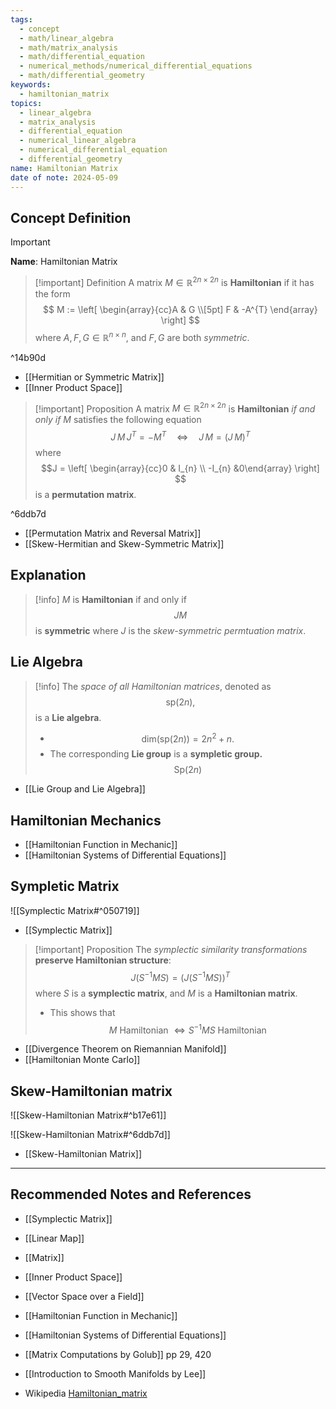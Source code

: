 ```yaml
---
tags:
  - concept
  - math/linear_algebra
  - math/matrix_analysis
  - math/differential_equation
  - numerical_methods/numerical_differential_equations
  - math/differential_geometry
keywords:
  - hamiltonian_matrix
topics:
  - linear_algebra
  - matrix_analysis
  - differential_equation
  - numerical_linear_algebra
  - numerical_differential_equation
  - differential_geometry
name: Hamiltonian Matrix
date of note: 2024-05-09
---
```


## Concept Definition

>[!important]
>**Name**:  Hamiltonian Matrix

>[!important] Definition
>A matrix $M\in \mathbb{R}^{2n\times 2n}$ is  **Hamiltonian** if it has the form
>$$
>M := \left[ \begin{array}{cc}A & G \\[5pt] F & -A^{T} \end{array} \right] 
>$$
>where $A, F,G\in \mathbb{R}^{n\times n}$, and $F,G$ are both *symmetric*.

^14b90d

- [[Hermitian or Symmetric Matrix]]
- [[Inner Product Space]]

>[!important] Proposition
>A matrix $M\in \mathbb{R}^{2n\times 2n}$ is  **Hamiltonian** *if and only if* $M$ satisfies the following equation
>$$
> J\,M\,J^{T} = -M^{T} \quad \iff \quad J\,M = (J\,M)^{T}
>$$
>where 
>$$J = \left[ \begin{array}{cc}0 & I_{n} \\ -I_{n} &0\end{array} \right] $$ is a **permutation matrix**.

^6ddb7d

- [[Permutation Matrix and Reversal Matrix]]
- [[Skew-Hermitian and Skew-Symmetric Matrix]]

## Explanation

>[!info]
>$M$ is **Hamiltonian** if and only if $$JM$$ is **symmetric** where $J$ is the *skew-symmetric permtuation matrix*.


## Lie Algebra

>[!info]
>The *space of all Hamiltonian matrices*, denoted as $$\text{sp}(2n),$$  is a **Lie algebra**.
>- $$\text{dim}(\text{sp}(2n))= 2n^2 + n.$$
>- The corresponding **Lie group** is a **sympletic group.** $$\text{Sp}(2n)$$

- [[Lie Group and Lie Algebra]]


## Hamiltonian Mechanics

- [[Hamiltonian Function in Mechanic]]
- [[Hamiltonian Systems of Differential Equations]]

## Sympletic Matrix

![[Symplectic Matrix#^050719]]

- [[Symplectic Matrix]]

>[!important] Proposition
>The *symplectic similarity transformations* **preserve Hamiltonian structure**:
>$$
>J\left( S^{-1}MS \right) = \left( J\left( S^{-1}MS \right) \right)^{T}
>$$
>where $S$ is a **symplectic matrix**, and $M$ is a **Hamiltonian matrix**.
>- This shows that $$M \text{ Hamiltonian } \iff S^{-1}MS \text{ Hamiltonian }$$

- [[Divergence Theorem on Riemannian Manifold]]
- [[Hamiltonian Monte Carlo]]

## Skew-Hamiltonian matrix

![[Skew-Hamiltonian Matrix#^b17e61]]

![[Skew-Hamiltonian Matrix#^6ddb7d]]

- [[Skew-Hamiltonian Matrix]]


-----------
##  Recommended Notes and References


- [[Symplectic Matrix]]
- [[Linear Map]]
- [[Matrix]]

- [[Inner Product Space]]
- [[Vector Space over a Field]]

- [[Hamiltonian Function in Mechanic]]
- [[Hamiltonian Systems of Differential Equations]]



- [[Matrix Computations by Golub]] pp 29, 420

- [[Introduction to Smooth Manifolds by Lee]]
- Wikipedia [Hamiltonian_matrix](https://en.wikipedia.org/wiki/Hamiltonian_matrix)
